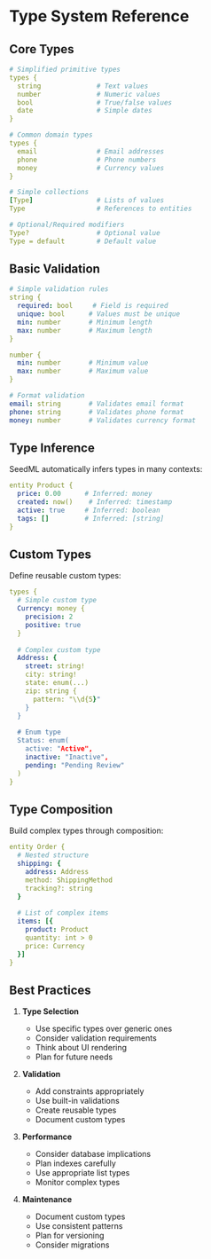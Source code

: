 # Type System Reference

## Core Types

```yaml
# Simplified primitive types
types {
  string              # Text values
  number              # Numeric values
  bool                # True/false values 
  date                # Simple dates
}

# Common domain types
types {
  email               # Email addresses
  phone               # Phone numbers  
  money               # Currency values
}

# Simple collections
[Type]                # Lists of values
Type                  # References to entities

# Optional/Required modifiers
Type?                 # Optional value
Type = default        # Default value
```

## Basic Validation

```yaml
# Simple validation rules
string {
  required: bool     # Field is required
  unique: bool      # Values must be unique
  min: number       # Minimum length
  max: number       # Maximum length
}

number {
  min: number       # Minimum value
  max: number       # Maximum value
}

# Format validation
email: string       # Validates email format
phone: string       # Validates phone format
money: number       # Validates currency format
```

## Type Inference

SeedML automatically infers types in many contexts:

```yaml
entity Product {
  price: 0.00      # Inferred: money
  created: now()    # Inferred: timestamp
  active: true     # Inferred: boolean
  tags: []         # Inferred: [string]
}
```

## Custom Types

Define reusable custom types:

```yaml
types {
  # Simple custom type
  Currency: money {
    precision: 2
    positive: true
  }
  
  # Complex custom type
  Address: {
    street: string!
    city: string!
    state: enum(...)
    zip: string {
      pattern: "\\d{5}"
    }
  }
  
  # Enum type
  Status: enum(
    active: "Active",
    inactive: "Inactive",
    pending: "Pending Review"
  )
}
```

## Type Composition

Build complex types through composition:

```yaml
entity Order {
  # Nested structure
  shipping: {
    address: Address
    method: ShippingMethod
    tracking?: string
  }
  
  # List of complex items
  items: [{
    product: Product
    quantity: int > 0
    price: Currency
  }]
}
```

## Best Practices

1. **Type Selection**
   - Use specific types over generic ones
   - Consider validation requirements
   - Think about UI rendering
   - Plan for future needs

2. **Validation**
   - Add constraints appropriately
   - Use built-in validations
   - Create reusable types
   - Document custom types

3. **Performance**
   - Consider database implications
   - Plan indexes carefully
   - Use appropriate list types
   - Monitor complex types

4. **Maintenance**
   - Document custom types
   - Use consistent patterns
   - Plan for versioning
   - Consider migrations
